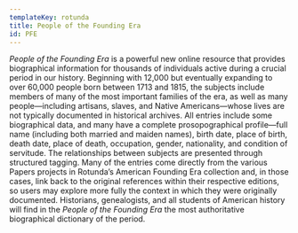 ```yaml
---
templateKey: rotunda
title: People of the Founding Era
id: PFE
---
```

*People of the Founding Era* is a powerful new online resource that provides biographical information for thousands of individuals active during a crucial period in our history. Beginning with 12,000 but eventually expanding to over 60,000 people born between 1713 and 1815, the subjects include members of many of the most important families of the era, as well as many people—including artisans, slaves, and Native Americans—whose lives are not typically documented in historical archives. All entries include some biographical data, and many have a complete prosopographical profile—full name (including both married and maiden names), birth date, place of birth, death date, place of death, occupation, gender, nationality, and condition of servitude. The relationships between subjects are presented through structured tagging. Many of the entries come directly from the various Papers projects in Rotunda’s American Founding Era collection and, in those cases, link back to the original references within their respective editions, so users may explore more fully the context in which they were originally documented. Historians, genealogists, and all students of American history will find in the *People of the Founding Era* the most authoritative biographical dictionary of the period.